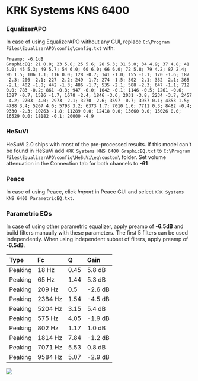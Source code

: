# KRK Systems KNS 6400

### EqualizerAPO
In case of using EqualizerAPO without any GUI, replace `C:\Program Files\EqualizerAPO\config\config.txt`
with:
```
Preamp: -6.1dB
GraphicEQ: 21 0.0; 23 5.8; 25 5.6; 28 5.3; 31 5.0; 34 4.9; 37 4.8; 41 5.0; 45 5.3; 49 5.7; 54 6.0; 60 6.0; 66 6.0; 72 5.8; 79 4.2; 87 2.4; 96 1.5; 106 1.1; 116 0.0; 128 -0.7; 141 -1.0; 155 -1.1; 170 -1.6; 187 -2.3; 206 -2.1; 227 -2.2; 249 -1.7; 274 -1.5; 302 -2.1; 332 -2.1; 365 -2.1; 402 -1.8; 442 -1.3; 486 -1.7; 535 -2.1; 588 -2.3; 647 -1.1; 712 0.0; 783 -0.2; 861 -0.3; 947 -0.0; 1042 -0.1; 1146 -0.5; 1261 -0.6; 1387 -0.7; 1526 -1.7; 1678 -2.4; 1846 -3.6; 2031 -3.8; 2234 -3.7; 2457 -4.2; 2703 -4.0; 2973 -2.1; 3270 -2.6; 3597 -0.7; 3957 0.1; 4353 1.5; 4788 3.4; 5267 4.6; 5793 3.2; 6373 1.7; 7010 1.6; 7711 0.3; 8482 -0.4; 9330 -2.3; 10263 -1.8; 11289 0.0; 12418 0.0; 13660 0.0; 15026 0.0; 16529 0.0; 18182 -0.1; 20000 -4.9
```

### HeSuVi
HeSuVi 2.0 ships with most of the pre-processed results. If this model can't be found in HeSuVi add
`KRK Systems KNS 6400 GraphicEQ.txt` to `C:\Program Files\EqualizerAPO\config\HeSuVi\eq\custom\` folder.
Set volume attenuation in the Connection tab for both channels to **-61**

### Peace
In case of using Peace, click *Import* in Peace GUI and select `KRK Systems KNS 6400 ParametricEQ.txt`.

### Parametric EQs
In case of using other parametric equalizer, apply preamp of **-6.5dB** and build filters manually
with these parameters. The first 5 filters can be used independently.
When using independent subset of filters, apply preamp of **-6.5dB**.

| Type    | Fc      |    Q | Gain    |
|:--------|:--------|:-----|:--------|
| Peaking | 18 Hz   | 0.45 | 5.8 dB  |
| Peaking | 65 Hz   | 1.44 | 5.3 dB  |
| Peaking | 209 Hz  | 0.5  | -2.6 dB |
| Peaking | 2384 Hz | 1.54 | -4.5 dB |
| Peaking | 5204 Hz | 3.15 | 5.4 dB  |
| Peaking | 575 Hz  | 4.05 | -1.9 dB |
| Peaking | 802 Hz  | 1.17 | 1.0 dB  |
| Peaking | 1814 Hz | 7.84 | -1.2 dB |
| Peaking | 7071 Hz | 5.53 | 0.8 dB  |
| Peaking | 9584 Hz | 5.07 | -2.9 dB |

![](https://raw.githubusercontent.com/jaakkopasanen/AutoEq/master/results/innerfidelity/sbaf-serious/KRK%20Systems%20KNS%206400/KRK%20Systems%20KNS%206400.png)